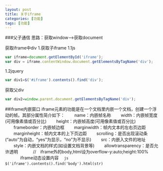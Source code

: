 ```yaml
---
layout: post
title: 关于iframe
categories: [功能]
tags: [功能]
---
```



###父子通信
思路：获取window-->获取document


获取iframe中div
1.获取子iframe
1.1js
```js
var iframe=document.getElementById('iframe');
var div = iframe.contentWindow.document.getElementsByTagName('div');
```
1.2jquery
```js
var div1=$('#iframe').contents().find('div');
```


获取父div
```js
var div2=window.parent.document.getElementsByTagName('div');
```




##iframe内嵌窗口
iframe元素的功能是在一个文档里内嵌一个文档，创建一个浮动的帧。其部分属性简介如下：
　　name：内嵌帧名称 
　　width：内嵌帧宽度(可用像素值或百分比) 
　　height：内嵌帧高度(可用像素值或百分比) 
　　frameborder：内嵌帧边框 
　　marginwidth：帧内文本的左右页边距 
　　marginheight：帧内文本的上下页边距 
　　scrolling：是否出现滚动条(“auto”为自动，“yes”为显示，“no”为不显示) 
　　src：内嵌入文件的地址 
　　style：内嵌文档的样式(如设置文档背景等) 
　　allowtransparency：是否允许透明 
　　
　//　iframe外的body,html设为overflow-y:auto;height:100%
　
　
　iframe动态设置内容
　```js
　$('iframe').contents().find('body').html(str)
　```




